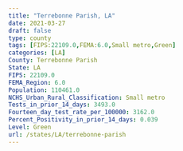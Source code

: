 ```yaml
---
title: "Terrebonne Parish, LA"
date: 2021-03-27
draft: false
type: county
tags: [FIPS:22109.0,FEMA:6.0,Small metro,Green]
categories: [LA]
County: Terrebonne Parish
State: LA
FIPS: 22109.0
FEMA_Region: 6.0
Population: 110461.0
NCHS_Urban_Rural_Classification: Small metro
Tests_in_prior_14_days: 3493.0
Fourteen_day_test_rate_per_100000: 3162.0
Percent_Positivity_in_prior_14_days: 0.039
Level: Green
url: /states/LA/terrebonne-parish
---
```



